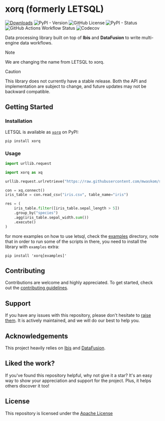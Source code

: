 # xorq (formerly LETSQL)

[![Downloads](https://static.pepy.tech/badge/letsql)](https://pepy.tech/project/letsql)
![PyPI - Version](https://img.shields.io/pypi/v/letsql)
![GitHub License](https://img.shields.io/github/license/letsql/letsql)
![PyPI - Status](https://img.shields.io/pypi/status/letsql)
![GitHub Actions Workflow Status](https://img.shields.io/github/actions/workflow/status/letsql/letsql/ci-test.yml)
![Codecov](https://img.shields.io/codecov/c/github/letsql/letsql)

Data processing library built on top of **Ibis** and **DataFusion** to write multi-engine data workflows.

> [!NOTE]  
> We are changing the name from LETSQL to xorq.

> [!CAUTION]
> This library does not currently have a stable release. Both the API and implementation are subject to change, and future updates may not be backward compatible.

## Getting Started

### Installation

LETSQL is available as [`xorq`](https://pypi.org/project/xorq/) on PyPI:

```shell
pip install xorq
```

### Usage

```python
import urllib.request

import xorq as xq

urllib.request.urlretrieve("https://raw.githubusercontent.com/mwaskom/seaborn-data/master/iris.csv", "iris.csv")

con = xq.connect()
iris_table = con.read_csv("iris.csv", table_name="iris")

res = (
    iris_table.filter([iris_table.sepal_length > 5])
    .group_by("species")
    .agg(iris_table.sepal_width.sum())
    .execute()
)
```

for more examples on how to use letsql, check the [examples](https://github.com/letsql/xorq/tree/main/examples) directory, 
note that in order to run some of the scripts in there, you need to install the library with `examples` extra:

```shell
pip install 'xorq[examples]'
```

## Contributing

Contributions are welcome and highly appreciated. To get started, check out the [contributing guidelines](https://github.com/letsql/xorq/blob/main/CONTRIBUTING.md).

## Support

If you have any issues with this repository, please don't hesitate to [raise them](https://github.com/letsql/xorq/issues/new).
It is actively maintained, and we will do our best to help you.

## Acknowledgements

This project heavily relies on [Ibis](https://github.com/ibis-project/ibis) and [DataFusion](https://github.com/apache/datafusion).   

## Liked the work?

If you've found this repository helpful, why not give it a star? It's an easy way to show your appreciation and support for the project.
Plus, it helps others discover it too!

## License

This repository is licensed under the [Apache License](https://github.com/letsql/letsql/blob/main/LICENSE)
